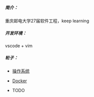 ##### 简介：

重庆邮电大学27届软件工程，keep learning

##### 开发环境：

vscode + vim

##### 轮子：
- [操作系统](https://github.com/lance-e/loong-OS)

- [Docker](https://github.com/lance-e/gocker)

- TODO
